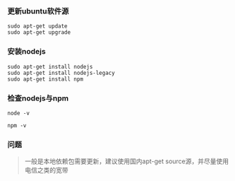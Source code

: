 
### 更新ubuntu软件源

    sudo apt-get update
    sudo apt-get upgrade

### 安装nodejs

    sudo apt-get install nodejs
    sudo apt-get install nodejs-legacy
    sudo apt-get install npm

### 检查nodejs与npm

    node -v

    npm -v

### 问题

>一般是本地依赖包需要更新，建议使用国内apt-get source源，并尽量使用电信之类的宽带